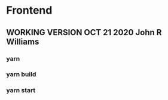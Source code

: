 # Frontend

## WORKING VERSION OCT 21 2020 John R Williams

### yarn

### yarn build

### yarn start
